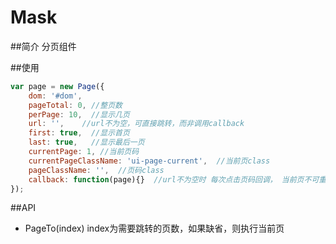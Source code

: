 Mask
===============

##简介
分页组件


##使用
```js
var page = new Page({
    dom: '#dom',
    pageTotal: 0, //整页数
    perPage: 10,  //显示几页
    url: '',    //url不为空，可直接跳转，而非调用callback
    first: true,  //显示首页
    last: true,   //显示最后一页
    currentPage: 1, //当前页码
    currentPageClassName: 'ui-page-current',  //当前页class
    pageClassName: '',  //页码class
    callback: function(page){}  //url不为空时 每次点击页码回调， 当前页不可重复点击，如需重新加载当前页，可直接调用pageto方法
});
```


##API
* PageTo(index)  index为需要跳转的页数，如果缺省，则执行当前页



    
